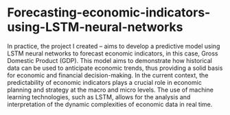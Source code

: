 # Forecasting-economic-indicators-using-LSTM-neural-networks

In practice, the project I created – aims to develop a predictive model using LSTM neural networks to forecast economic indicators, in this case, Gross Domestic Product (GDP). This model aims to demonstrate how historical data can be used to anticipate economic trends, thus providing a solid basis for economic and financial decision-making. In the current context, the predictability of economic indicators plays a crucial role in economic planning and strategy at the macro and micro levels. The use of machine learning technologies, such as LSTM, allows for the analysis and interpretation of the dynamic complexities of economic data in real time.
